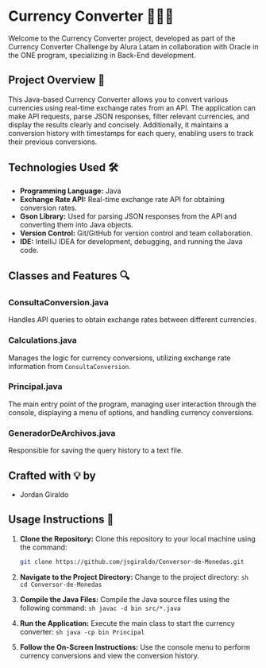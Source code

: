<p align="center">
</p>

# Currency Converter 💱🌐💸

Welcome to the Currency Converter project, developed as part of the Currency Converter Challenge by Alura Latam in collaboration with Oracle in the ONE program, specializing in Back-End development.

## Project Overview 📜

This Java-based Currency Converter allows you to convert various currencies using real-time exchange rates from an API. The application can make API requests, parse JSON responses, filter relevant currencies, and display the results clearly and concisely. Additionally, it maintains a conversion history with timestamps for each query, enabling users to track their previous conversions.

## Technologies Used 🛠️

- **Programming Language:** Java
- **Exchange Rate API:** Real-time exchange rate API for obtaining conversion rates.
- **Gson Library:** Used for parsing JSON responses from the API and converting them into Java objects.
- **Version Control:** Git/GitHub for version control and team collaboration.
- **IDE:** IntelliJ IDEA for development, debugging, and running the Java code.

## Classes and Features 🔍

### ConsultaConversion.java

Handles API queries to obtain exchange rates between different currencies.

### Calculations.java

Manages the logic for currency conversions, utilizing exchange rate information from `ConsultaConversion`.

### Principal.java

The main entry point of the program, managing user interaction through the console, displaying a menu of options, and handling currency conversions.

### GeneradorDeArchivos.java

Responsible for saving the query history to a text file.

## Crafted with 💡 by
- Jordan Giraldo

## Usage Instructions 🚀

1. **Clone the Repository:** Clone this repository to your local machine using the command:
   ```sh
   git clone https://github.com/jsgiraldo/Conversor-de-Monedas.git
  2. **Navigate to the Project Directory:** Change to the project directory:
    ```sh
    cd Conversor-de-Monedas
    ```

  3. **Compile the Java Files:** Compile the Java source files using the following command:
    ```sh
    javac -d bin src/*.java
    ```

  4. **Run the Application:** Execute the main class to start the currency converter:
    ```sh
    java -cp bin Principal
    ```

  5. **Follow the On-Screen Instructions:** Use the console menu to perform currency conversions and view the conversion history.

